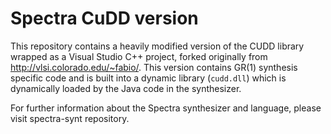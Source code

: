 # Spectra CuDD version
This repository contains a heavily modified version of the CUDD library wrapped as a Visual Studio C++ project, forked originally from http://vlsi.colorado.edu/~fabio/. This version contains GR(1) synthesis specific code and is built into a dynamic library (`cudd.dll`) which is dynamically loaded by the Java code in the synthesizer.

For further information about the Spectra synthesizer and language, please visit spectra-synt repository.
